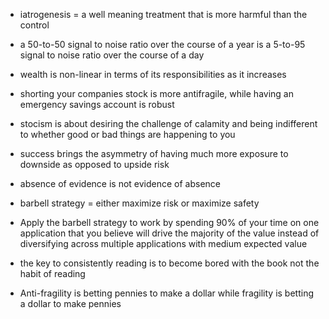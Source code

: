 - iatrogenesis = a well meaning treatment that is more harmful than the control
- a 50-to-50 signal to noise ratio over the course of a year is a 5-to-95 signal to noise ratio over the course of a day
- wealth is non-linear in terms of its responsibilities as it increases
- shorting your companies stock is more antifragile, while having an emergency savings account is robust
- stocism is about desiring the challenge of calamity and being indifferent to whether good or bad things are happening to you



- success brings the asymmetry of having much more exposure to downside as opposed to upside risk
- absence of evidence is not evidence of absence
- barbell strategy = either maximize risk or maximize safety
- Apply the barbell strategy to work by spending 90% of your time on one application that you believe will drive the majority of the value instead of diversifying across multiple applications with medium expected value

- the key to consistently reading is to become bored with the book not the habit of reading

- Anti-fragility is betting pennies to make a dollar while fragility is betting a dollar to make pennies